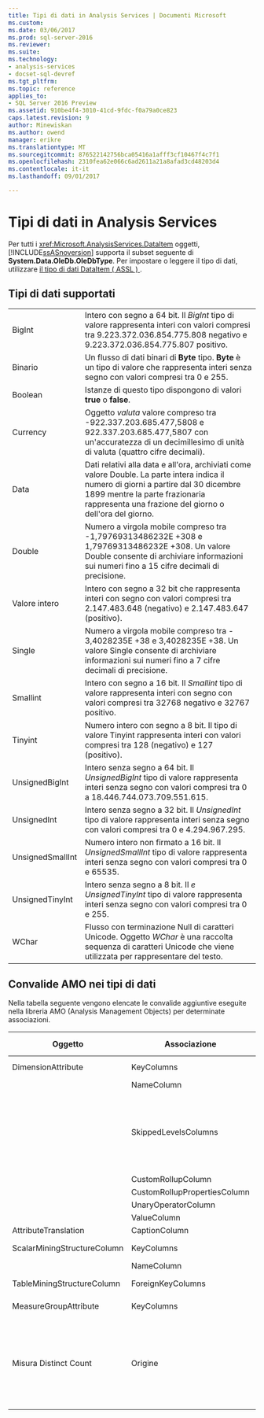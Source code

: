 ```yaml
---
title: Tipi di dati in Analysis Services | Documenti Microsoft
ms.custom: 
ms.date: 03/06/2017
ms.prod: sql-server-2016
ms.reviewer: 
ms.suite: 
ms.technology:
- analysis-services
- docset-sql-devref
ms.tgt_pltfrm: 
ms.topic: reference
applies_to:
- SQL Server 2016 Preview
ms.assetid: 910be4f4-3010-41cd-9fdc-f0a79a0ce823
caps.latest.revision: 9
author: Minewiskan
ms.author: owend
manager: erikre
ms.translationtype: MT
ms.sourcegitcommit: 876522142756bca05416a1afff3cf10467f4c7f1
ms.openlocfilehash: 2310fea62e066c6ad2611a21a8afad3cd48203d4
ms.contentlocale: it-it
ms.lasthandoff: 09/01/2017

---
```

# <a name="data-types-in-analysis-services"></a>Tipi di dati in Analysis Services
  Per tutti i <xref:Microsoft.AnalysisServices.DataItem> oggetti, [!INCLUDE[ssASnoversion](../../../includes/ssasnoversion-md.md)] supporta il subset seguente di **System.Data.OleDb.OleDbType**. Per impostare o leggere il tipo di dati, utilizzare [il tipo di dati DataItem &#40; ASSL &#41; ](../../../analysis-services/scripting/data-type/dataitem-data-type-assl.md).  
  
## <a name="supported-data-types"></a>Tipi di dati supportati  
  
|||  
|-|-|  
|BigInt|Intero con segno a 64 bit. Il *BigInt* tipo di valore rappresenta interi con valori compresi tra 9.223.372.036.854.775.808 negativo e 9.223.372.036.854.775.807 positivo.|  
|Binario|Un flusso di dati binari di **Byte** tipo. **Byte** è un tipo di valore che rappresenta interi senza segno con valori compresi tra 0 e 255.|  
|Boolean|Istanze di questo tipo dispongono di valori **true** o **false**.|  
|Currency|Oggetto *valuta* valore compreso tra -922.337.203.685.477,5808 e 922.337.203.685.477,5807 con un'accuratezza di un decimillesimo di unità di valuta (quattro cifre decimali).|  
|Data|Dati relativi alla data e all'ora, archiviati come valore Double. La parte intera indica il numero di giorni a partire dal 30 dicembre 1899 mentre la parte frazionaria rappresenta una frazione del giorno o dell'ora del giorno.|  
|Double|Numero a virgola mobile compreso tra -1,79769313486232E +308 e 1,79769313486232E +308. Un valore Double consente di archiviare informazioni sui numeri fino a 15 cifre decimali di precisione.|  
|Valore intero|Intero con segno a 32 bit che rappresenta interi con segno con valori compresi tra 2.147.483.648 (negativo) e 2.147.483.647 (positivo).|  
|Single|Numero a virgola mobile compreso tra - 3,4028235E +38 e 3,4028235E +38. Un valore Single consente di archiviare informazioni sui numeri fino a 7 cifre decimali di precisione.|  
|Smallint|Intero con segno a 16 bit. Il *Smallint* tipo di valore rappresenta interi con segno con valori compresi tra 32768 negativo e 32767 positivo.|  
|Tinyint|Numero intero con segno a 8 bit. Il tipo di valore Tinyint rappresenta interi con valori compresi tra 128 (negativo) e 127 (positivo).|  
|UnsignedBigInt|Intero senza segno a 64 bit. Il *UnsignedBigInt* tipo di valore rappresenta interi senza segno con valori compresi tra 0 a 18.446.744.073.709.551.615.|  
|UnsignedInt|Intero senza segno a 32 bit. Il *UnsignedInt* tipo di valore rappresenta interi senza segno con valori compresi tra 0 e 4.294.967.295.|  
|UnsignedSmallInt|Numero intero non firmato a 16 bit. Il *UnsignedSmallInt* tipo di valore rappresenta interi senza segno con valori compresi tra 0 e 65535.|  
|UnsignedTinyInt|Intero senza segno a 8 bit. Il *e UnsignedTinyInt* tipo di valore rappresenta interi senza segno con valori compresi tra 0 e 255.|  
|WChar|Flusso con terminazione Null di caratteri Unicode. Oggetto *WChar* è una raccolta sequenza di caratteri Unicode che viene utilizzata per rappresentare del testo.|  
  
## <a name="amo-validations-on-data-types"></a>Convalide AMO nei tipi di dati  
 Nella tabella seguente vengono elencate le convalide aggiuntive eseguite nella libreria AMO (Analysis Management Objects) per determinate associazioni.  
  
|Oggetto|Associazione|Tipi di dati consentiti|  
|------------|-------------|------------------------|  
|DimensionAttribute|KeyColumns|Tutti tranne i dati binari|  
||NameColumn|Solo WChar|  
||SkippedLevelsColumns|Solo tipi integer: BigInt, Integer, SmallInt, TinyInt, UnsignedBigInt, UnsignedInt, UnsignedSmallInt e UnsignedTinyInt|  
||CustomRollupColumn|Solo WChar|  
||CustomRollupPropertiesColumn|Solo WChar|  
||UnaryOperatorColumn|Solo WChar|  
||ValueColumn|Tutto|  
|AttributeTranslation|CaptionColumn|Solo WChar|  
|ScalarMiningStructureColumn|KeyColumns|Tutti tranne i dati binari|  
||NameColumn|Solo WChar|  
|TableMiningStructureColumn|ForeignKeyColumns|Tutti tranne i dati binari|  
|MeasureGroupAttribute|KeyColumns|Tutti tranne i dati binari|  
|Misura Distinct Count|Origine|BigInt, Currency, Double, Integer, Single, SmallInt, TinyInt, UnsignedBigInt, UnsignedInt, UnsignedSmallInt e UnsignedTinyInt|  
  
  
